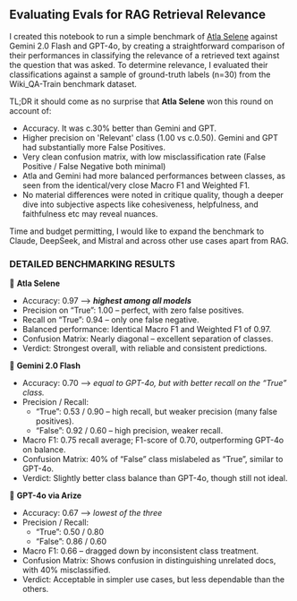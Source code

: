 <h2>Evaluating Evals for RAG Retrieval Relevance</h2>

I created this notebook to run a simple benchmark of [Atla Selene](https://docs.atla-ai.com/src/documentation/introduction) against Gemini 2.0 Flash and GPT-4o, by creating a straightforward comparison of their performances in classifying the relevance of a retrieved text against the question that was asked. To determine relevance, I evaluated their classifications against a sample of ground-truth labels (n=30) from the Wiki_QA-Train benchmark dataset.

TL;DR it should come as no surprise that **Atla Selene** won this round on account of:
- Accuracy. It was c.30% better than Gemini and GPT.
- Higher precision on 'Relevant' class (1.00 vs c.0.50). Gemini and GPT had substantially more False Positives.
- Very clean confusion matrix, with low misclassification rate (False Positive / False Negative both minimal)
- Atla and Gemini had more balanced performances between classes, as seen from the identical/very close Macro F1 and Weighted F1.
- No material differences were noted in critique quality, though a deeper dive into subjective aspects like cohesiveness, helpfulness, and faithfulness etc may reveal nuances.

Time and budget permitting, I would like to expand the benchmark to Claude, DeepSeek, and Mistral and across other use cases apart from RAG.


<h3>DETAILED BENCHMARKING RESULTS</h3>

🥇 **Atla Selene**
- Accuracy: 0.97 --> ***highest among all models***
- Precision on “True”: 1.00 – perfect, with zero false positives.
- Recall on “True”: 0.94 – only one false negative.
- Balanced performance: Identical Macro F1 and Weighted F1 of 0.97.
- Confusion Matrix: Nearly diagonal – excellent separation of classes.
- Verdict: Strongest overall, with reliable and consistent predictions.

🥈 **Gemini 2.0 Flash**
- Accuracy: 0.70 --> *equal to GPT-4o, but with better recall on the “True” class.*
- Precision / Recall:
	-  “True”: 0.53 / 0.90 – high recall, but weaker precision (many false positives).
 	- “False”: 0.92 / 0.60 – high precision, weaker recall.
- Macro F1: 0.75 recall average; F1-score of 0.70, outperforming GPT-4o on balance.
- Confusion Matrix: 40% of “False” class mislabeled as “True”, similar to GPT-4o.
- Verdict: Slightly better class balance than GPT-4o, though still not ideal.

🥉 **GPT-4o via Arize**
- Accuracy: 0.67 --> *lowest of the three*
- Precision / Recall:
	- “True”: 0.50 / 0.80
	- “False”: 0.86 / 0.60
- Macro F1: 0.66 – dragged down by inconsistent class treatment.
- Confusion Matrix: Shows confusion in distinguishing unrelated docs, with 40% misclassified.
- Verdict: Acceptable in simpler use cases, but less dependable than the others.
